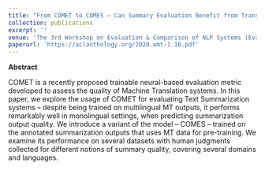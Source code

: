 ```yaml
---
title: "From COMET to COMES – Can Summary Evaluation Benefit from Translation Evaluation?"
collection: publications
excerpt: ''
venue: 'The 3rd Workshop on Evaluation & Comparison of NLP Systems (Eval4NLP @ AACL-IJCNLP 2022)'
paperurl: 'https://aclanthology.org/2020.wmt-1.16.pdf'
---
```


**Abstract**

COMET is a recently proposed trainable neural-based evaluation metric developed to assess the quality of Machine Translation systems. In this paper, we explore the usage of COMET for evaluating Text Summarization systems – despite being trained on multilingual MT outputs, it performs remarkably well in monolingual settings, when predicting summarization output quality. We introduce a variant of the model – COMES – trained on the annotated summarization outputs that uses MT data for pre-training. We examine its performance on several datasets with human judgments collected for different notions of summary quality, covering several domains and languages.

